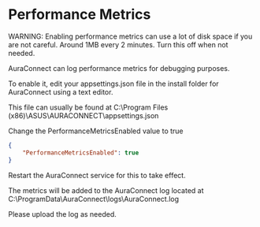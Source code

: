 # Performance Metrics

WARNING: Enabling performance metrics can use a lot of disk space if you are not careful. Around 1MB every 2 minutes. Turn this off when not needed.

AuraConnect can log performance metrics for debugging purposes.

To enable it, edit your appsettings.json file in the install folder for AuraConnect using a text editor.

This file can usually be found at C:\Program Files (x86)\ASUS\AURACONNECT\appsettings.json

Change the PerformanceMetricsEnabled value to true

```json
{
    "PerformanceMetricsEnabled": true
}
```

Restart the AuraConnect service for this to take effect.

The metrics will be added to the AuraConnect log located at C:\ProgramData\AuraConnect\logs\AuraConnect.log

Please upload the log as needed.
